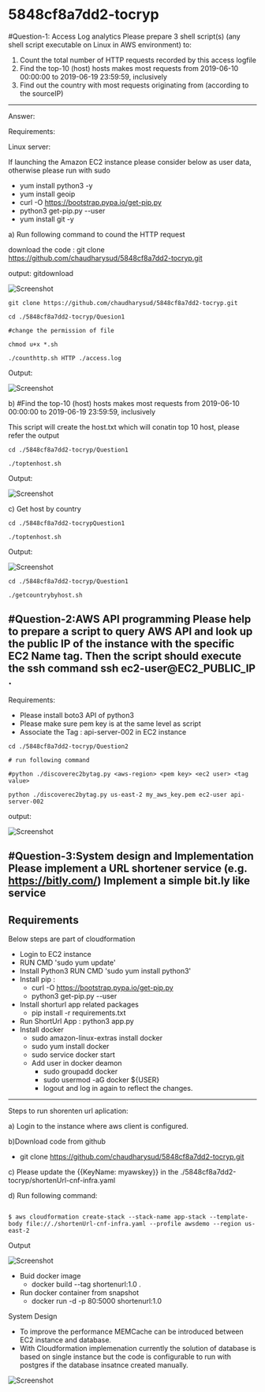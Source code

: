 # 5848cf8a7dd2-tocryp

#Question-1: Access Log analytics
Please prepare 3 shell script(s) (any shell script executable on Linux in AWS
environment) to:
1. Count the total number of HTTP requests recorded by this access logfile
2. Find the top-10 (host) hosts makes most requests from 2019-06-10 00:00:00 to
2019-06-19 23:59:59, inclusively
3. Find out the country with most requests originating from (according to the sourceIP)
----

Answer:

Requirements:

Linux server:

If launching the Amazon EC2 instance please consider below as user data, otherwise please run with sudo

* yum install python3 -y
* yum install geoip
* curl -O https://bootstrap.pypa.io/get-pip.py
* python3 get-pip.py --user
* yum install git -y

a) Run following command to cound the HTTP request

download the code :
git clone https://github.com/chaudharysud/5848cf8a7dd2-tocryp.git

output: gitdownload

![Screenshot](gitdownload.PNG)


```console
git clone https://github.com/chaudharysud/5848cf8a7dd2-tocryp.git

cd ./5848cf8a7dd2-tocryp/Quesion1

#change the permission of file

chmod u+x *.sh

./counthttp.sh HTTP ./access.log

```
Output:

![Screenshot](./Question1/Output1a.PNG)


b) 
#Find the top-10 (host) hosts makes most requests from 2019-06-10 00:00:00 to 2019-06-19 23:59:59, inclusively

This script will create the host.txt which will conatin top 10 host, please refer the output

```console
cd ./5848cf8a7dd2-tocryp/Question1

./toptenhost.sh
```
Output:

![Screenshot](./Question1/output2a.PNG)

c) Get host by country


```console
cd ./5848cf8a7dd2-tocrypQuestion1

./toptenhost.sh
```
Output:

![Screenshot](./Question1/Output3a.PNG)

 ```console
cd ./5848cf8a7dd2-tocryp/Question1

 ./getcountrybyhost.sh
```
 

#Question-2:AWS API programming 
Please help to prepare a script to query AWS API and look up the public IP of the instance with the specific EC2 Name tag. Then the script should execute the ssh command 
ssh ec2-user@EC2_PUBLIC_IP .
----


Requirements:
* Please install boto3 API of python3
* Please make sure pem key is at the same level as script
* Associate the Tag : api-server-002 in EC2 instance


 ```console
cd ./5848cf8a7dd2-tocryp/Question2

# run following command

#python ./discoverec2bytag.py <aws-region> <pem key> <ec2 user> <tag value>

python ./discoverec2bytag.py us-east-2 my_aws_key.pem ec2-user api-server-002

```

output:

![Screenshot](./Question2/output2.PNG)






#Question-3:System design and Implementation 
Please implement a URL shortener service (e.g. https://bitly.com/) 
Implement a simple bit.ly like service
----

Requirements
----------------

Below steps are part of cloudformation

* Login to EC2 instance
* RUN CMD 'sudo yum update'
* Install Python3 RUN CMD 'sudo yum install python3'
* Install pip : 
    *   curl -O https://bootstrap.pypa.io/get-pip.py
    *   python3 get-pip.py --user
* Install shorturl app related packages
    * pip install -r requirements.txt
* Run ShortUrl App : python3 app.py
* Install docker
    * sudo amazon-linux-extras install docker   
    * sudo yum install docker 
    * sudo service docker start
    * Add user in docker deamon
        * sudo groupadd docker
        * sudo usermod -aG docker ${USER}
        * logout and log in again to reflect the changes.
        
--------------
Steps to run shorenten url aplication:

a)  Login to the instance where aws client is configured.

b)Download code from github
   * git clone https://github.com/chaudharysud/5848cf8a7dd2-tocryp.git
   
c) Please update the {{KeyName: myawskey}} in the ./5848cf8a7dd2-tocryp/shortenUrl-cnf-infra.yaml

d) Run following command:

```consolde

$ aws cloudformation create-stack --stack-name app-stack --template-body file://./shortenUrl-cnf-infra.yaml --profile awsdemo --region us-east-2

```
Output

![Screenshot](AWS-CFN.PNG)


* Buid docker image
   *  docker build --tag shortenurl:1.0 .
* Run docker container from snapshot
   *  docker run -d -p 80:5000 shortenurl:1.0

System Design 

* To improve the performance MEMCache can be introduced between EC2 instance and database.
* With Cloudformation implemenation currently the solution of database is based on single instance but the code is configurable to run with postgres if the database insatnce created manually.




![Screenshot](Systemdesign.PNG)
 
